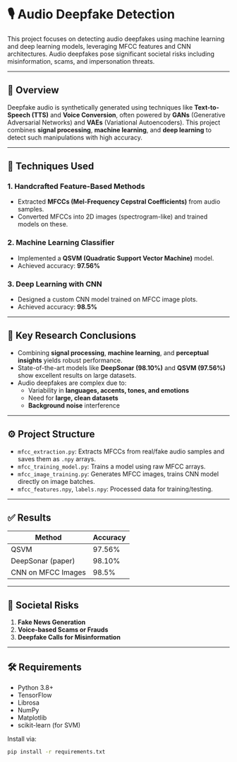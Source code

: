 # 🎙️ Audio Deepfake Detection

This project focuses on detecting audio deepfakes using machine learning and deep learning models, leveraging MFCC features and CNN architectures. Audio deepfakes pose significant societal risks including misinformation, scams, and impersonation threats.

---

## 📌 Overview

Deepfake audio is synthetically generated using techniques like **Text-to-Speech (TTS)** and **Voice Conversion**, often powered by **GANs** (Generative Adversarial Networks) and **VAEs** (Variational Autoencoders). This project combines **signal processing**, **machine learning**, and **deep learning** to detect such manipulations with high accuracy.

---

## 🧠 Techniques Used

### 1. **Handcrafted Feature-Based Methods**
- Extracted **MFCCs (Mel-Frequency Cepstral Coefficients)** from audio samples.
- Converted MFCCs into 2D images (spectrogram-like) and trained models on these.

### 2. **Machine Learning Classifier**
- Implemented a **QSVM (Quadratic Support Vector Machine)** model.
- Achieved accuracy: **97.56%**

### 3. **Deep Learning with CNN**
- Designed a custom CNN model trained on MFCC image plots.
- Achieved accuracy: **98.5%**

---

## 🔬 Key Research Conclusions

- Combining **signal processing**, **machine learning**, and **perceptual insights** yields robust performance.
- State-of-the-art models like **DeepSonar (98.10%)** and **QSVM (97.56%)** show excellent results on large datasets.
- Audio deepfakes are complex due to:
  - Variability in **languages, accents, tones, and emotions**
  - Need for **large, clean datasets**
  - **Background noise** interference

---

## ⚙️ Project Structure

- `mfcc_extraction.py`: Extracts MFCCs from real/fake audio samples and saves them as `.npy` arrays.
- `mfcc_training_model.py`: Trains a model using raw MFCC arrays.
- `mfcc_image_training.py`: Generates MFCC images, trains CNN model directly on image batches.
- `mfcc_features.npy`, `labels.npy`: Processed data for training/testing.

---

## ✅ Results

| Method              | Accuracy |
|---------------------|----------|
| QSVM                | 97.56%   |
| DeepSonar (paper)   | 98.10%   |
| CNN on MFCC Images  | 98.5%    |

---

## 🚨 Societal Risks

1. **Fake News Generation**
2. **Voice-based Scams or Frauds**
3. **Deepfake Calls for Misinformation**

---

## 🛠️ Requirements

- Python 3.8+
- TensorFlow
- Librosa
- NumPy
- Matplotlib
- scikit-learn (for SVM)

Install via:

```bash
pip install -r requirements.txt
